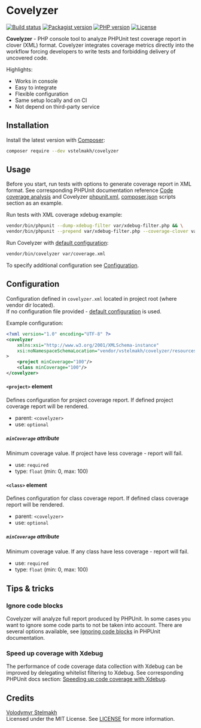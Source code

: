 # Covelyzer

[![Build status](https://github.com/vstelmakh/covelyzer/workflows/build/badge.svg?branch=master)](https://github.com/vstelmakh/covelyzer/actions)
[![Packagist version](https://img.shields.io/packagist/v/vstelmakh/covelyzer?color=orange)](https://packagist.org/packages/vstelmakh/covelyzer)
[![PHP version](https://img.shields.io/packagist/php-v/vstelmakh/covelyzer)](https://www.php.net/)
[![License](https://img.shields.io/github/license/vstelmakh/covelyzer?color=yellowgreen)](LICENSE)

**Covelyzer** - PHP console tool to analyze PHPUnit test coverage report in clover (XML) format. 
Covelyzer integrates coverage metrics directly into the workflow forcing developers to write tests and 
forbidding delivery of uncovered code.

Highlights:
- Works in console
- Easy to integrate
- Flexible configuration
- Same setup locally and on CI
- Not depend on third-party service

## Installation
Install the latest version with [Composer](https://getcomposer.org/):  
```bash
composer require --dev vstelmakh/covelyzer
```

## Usage
Before you start, run tests with options to generate coverage report in XML format.
See corresponding PHPUnit documentation reference [Code coverage analysis](https://phpunit.readthedocs.io/en/9.2/code-coverage-analysis.html)
and Covelyzer [phpunit.xml](./phpunit.xml), [composer.json](./composer.json) scripts section as an example.

Run tests with XML coverage xdebug example:  
```bash
vendor/bin/phpunit --dump-xdebug-filter var/xdebug-filter.php && \
vendor/bin/phpunit --prepend var/xdebug-filter.php --coverage-clover var/coverage.xml --whitelist src
```

Run Covelyzer with [default configuration](./resources/default-config.xml):  
```bash
vendor/bin/covelyzer var/coverage.xml
```

To specify additional configuration see [Configuration](#configuration).

## Configuration
Configuration defined in `covelyzer.xml` located in project root (where vendor dir located).  
If no configuration file provided - [default configuration](./resources/default-config.xml) is used.  

Example configuration:
```xml
<?xml version="1.0" encoding="UTF-8" ?>
<covelyzer
    xmlns:xsi="http://www.w3.org/2001/XMLSchema-instance"
    xsi:noNamespaceSchemaLocation="vendor/vstelmakh/covelyzer/resources/config.xsd"
>
    <project minCoverage="100"/>
    <class minCoverage="100"/>
</covelyzer>
```

#### `<project>` element
Defines configuration for project coverage report. If defined project coverage report will be rendered.  
- parent: `<covelyzer>`
- use: `optional`

##### `minCoverage` attribute
Minimum coverage value. If project have less coverage - report will fail.  
- use: `required`
- type: `float` (min: 0, max: 100)

#### `<class>` element
Defines configuration for class coverage report. If defined class coverage report will be rendered.  
- parent: `<covelyzer>`
- use: `optional`

##### `minCoverage` attribute
Minimum coverage value. If any class have less coverage - report will fail.  
- use: `required`
- type: `float` (min: 0, max: 100)  

## Tips & tricks
### Ignore code blocks
Covelyzer will analyze full report produced by PHPUnit. In some cases you want to ignore some code parts to not be taken into account.
There are several options available, see [Ignoring code blocks](https://phpunit.readthedocs.io/en/9.2/code-coverage-analysis.html#ignoring-code-blocks)
in PHPUnit documentation.

### Speed up coverage with Xdebug
The performance of code coverage data collection with Xdebug can be improved by delegating whitelist filtering to Xdebug.
See corresponding PHPUnit docs section: [Speeding up code coverage with Xdebug](https://phpunit.readthedocs.io/en/9.2/code-coverage-analysis.html#speeding-up-code-coverage-with-xdebug).

## Credits
[Volodymyr Stelmakh](https://github.com/vstelmakh)  
Licensed under the MIT License. See [LICENSE](LICENSE) for more information.  

